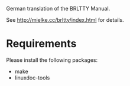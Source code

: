 German translation of the BRLTTY Manual.

See http://mielke.cc/brltty/index.html for details.

Requirements
============

Please install the following packages:

* make
* linuxdoc-tools
